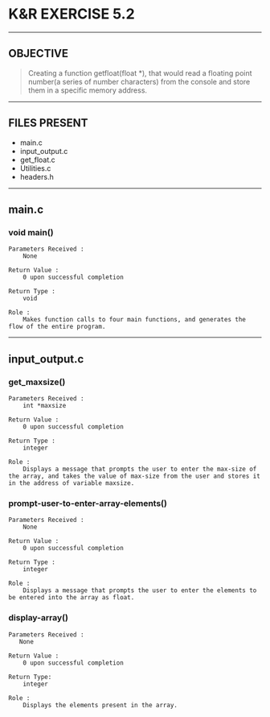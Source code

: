 # K&R EXERCISE 5.2

----							
## OBJECTIVE

>Creating a function getfloat(float *), that would read a floating point number(a series of 
number characters) from the console and store them in a specific memory address. 

----
## FILES PRESENT

* main.c
* input_output.c
* get_float.c
* Utilities.c
* headers.h

----
## main.c

### void main()

    Parameters Received : 
        None

    Return Value :
        0 upon successful completion

    Return Type :
        void

    Role :
        Makes function calls to four main functions, and generates the flow of the entire program.

----

## input_output.c

### get_maxsize()

    Parameters Received : 
        int *maxsize

    Return Value :
        0 upon successful completion
    
    Return Type :
        integer 

    Role :
        Displays a message that prompts the user to enter the max-size of the array, and takes the value of max-size from the user and stores it in the address of variable maxsize.

### prompt-user-to-enter-array-elements()

    Parameters Received : 
        None

    Return Value :
        0 upon successful completion

    Return Type :
        integer

    Role :
        Displays a message that prompts the user to enter the elements to be entered into the array as float.

### display-array()

    Parameters Received : 
       None

    Return Value :
        0 upon successful completion

    Return Type:
        integer

    Role :
        Displays the elements present in the array.
